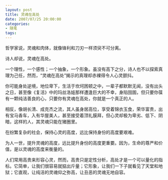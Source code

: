 ```yaml
---
layout: post
title: 灵魂在高处
date: 2007/07/25 20:00:00
categories: 
- 随笔
tags: 
---
```


哲学家说，灵魂和肉体，就像锋利和刀刃一样须臾不可分离。

诗人却说，灵魂在高处。

一个理性，一个感性；一个抽象，一个形象。虽没有高下之分，诗人也不以探索真理为己任，然而，“灵魂在高处”揭示的真理却赤裸得令人心灵颤抖。

你可能身处逆境，地位卑下，生活于坎坷困顿之中，一辈子都默默无闻，没有出头之日，甚至像《复活》中的玛丝洛娃那样遭逢巨大的不幸，身陷囹圄，但只要你葆有一颗纯洁善良的心，只要你有灵魂在高处，你就是一个真正的人。

相反，像胡长清、成克杰之流，其人虽身居高位，享受着锦衣玉食，荣华富贵，出有宝马香车，入有华屋美人，甚至接受着顶礼膜拜，但心灵却极为卑劣、低下、阴暗，这样的人，其灵魂只能在猪圈里。

在纷繁复杂的社会，保持心灵的高度，远比保持身份的高度要艰难。

为人一世，提升灵魂的高度，远比提升身份的高度更重要。因为，生命的尊严和价值，是以灵魂的高度来衡量的。

人们常用高贵来形容心灵，然而，高贵只是定性分析，高处才是一个可以量化的指标。它简单，让我们很容易就掂出斤量；它形象，让我们一下子就看见了天堂和地狱；它直观，让纯洁的灵魂仰之弥高，让丑恶的灵魂无地自容。
